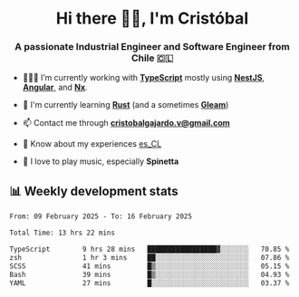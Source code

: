 <h1 align="center">Hi there ✌🏻, I'm Cristóbal</h1>
<h3 align="center">A passionate Industrial Engineer and Software Engineer from Chile 🇨🇱</h3>

- 🧑🏻‍💻 I’m currently working with **[TypeScript](https://www.typescriptlang.org)** mostly using **[NestJS](https://nestjs.com)**, **[Angular](https://angular.io)**, and **[Nx](https://nx.dev)**.

- 🌱 I'm currently learning **[Rust](https://www.rust-lang.org)** (and a sometimes **[Gleam](https://gleam.run/)**)

- 📫 Contact me through **cristobalgajardo.v@gmail.com**

- 📄 Know about my experiences [es_CL](https://bit.ly/cv-cristobal-gajardo)

- 🎸 I love to play music, especially **Spinetta**

## 📊 Weekly development stats

<!--START_SECTION:waka-->

```txt
From: 09 February 2025 - To: 16 February 2025

Total Time: 13 hrs 22 mins

TypeScript        9 hrs 28 mins   █████████████████▓░░░░░░░   70.85 %
zsh               1 hr 3 mins     ██░░░░░░░░░░░░░░░░░░░░░░░   07.86 %
SCSS              41 mins         █▒░░░░░░░░░░░░░░░░░░░░░░░   05.15 %
Bash              39 mins         █▒░░░░░░░░░░░░░░░░░░░░░░░   04.93 %
YAML              27 mins         █░░░░░░░░░░░░░░░░░░░░░░░░   03.37 %
```

<!--END_SECTION:waka-->

